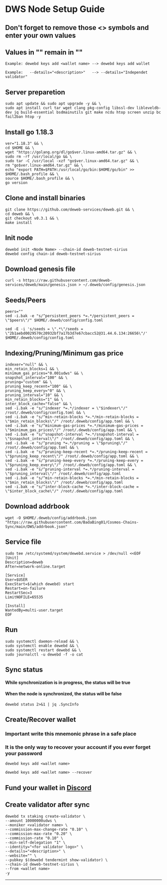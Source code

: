 # DWS Node Setup Guide

## Don't forget to remove those <> symbols and enter your own values
## Values in "" remain in ""
```
Example: dewebd keys add <wallet name> --> dewebd keys add wallet

Example:   --details="<description>"   --> --details="Independet validator"
```

## Server preparetion
```
sudo apt update && sudo apt upgrade -y && \
sudo apt install curl tar wget clang pkg-config libssl-dev libleveldb-dev jq build-essential bsdmainutils git make ncdu htop screen unzip bc fail2ban htop -y
```
## Install go 1.18.3
```
ver="1.18.3" && \
cd $HOME && \
wget "https://golang.org/dl/go$ver.linux-amd64.tar.gz" && \
sudo rm -rf /usr/local/go && \
sudo tar -C /usr/local -xzf "go$ver.linux-amd64.tar.gz" && \
rm "go$ver.linux-amd64.tar.gz" && \
echo "export PATH=$PATH:/usr/local/go/bin:$HOME/go/bin" >> $HOME/.bash_profile && \
source $HOME/.bash_profile && \
go version
```
## Clone and install binaries
```
git clone https://github.com/deweb-services/deweb.git && \
cd deweb && \
git checkout v0.3.1 && \
make install
```
## Init node
```
dewebd init <Node Name> --chain-id deweb-testnet-sirius
dewebd config chain-id deweb-testnet-sirius
```
## Download genesis file
```
curl -s https://raw.githubusercontent.com/deweb-services/deweb/main/genesis.json > ~/.deweb/config/genesis.json
```
## Seeds/Peers
```
peers=""
sed -i.bak -e "s/^persistent_peers *=.*/persistent_peers = \"$peers\"/" $HOME/.deweb/config/config.toml

sed -E -i 's/seeds = \".*\"/seeds = \"2b1aebd0029570c20932bf7a17b3d7e67cbacc52@31.44.6.134:26656\"/' $HOME/.deweb/config/config.toml
```
## Indexing/Pruning/Minimum gas price
```
indexer="null" && \
min_retain_blocks=1 && \
minimum_gas_prices="0.001udws" && \
snapshot_interval="100" && \
pruning="custom" && \
pruning_keep_recent="100" && \
pruning_keep_every="0" && \
pruning_interval="10" && \
min_retain_blocks="1" && \
inter_block_cache="false" && \
sed -i.bak -e "s/^indexer *=.*/indexer = \"$indexer\"/" /root/.deweb/config/config.toml && \
sed -i.bak -e "s/^min-retain-blocks *=.*/min-retain-blocks = \"$min_retain_blocks\"/" /root/.deweb/config/app.toml && \
sed -i.bak -e "s/^minimum-gas-prices *=.*/minimum-gas-prices = \"$minimum_gas_prices\"/" /root/.deweb/config/app.toml && \
sed -i.bak -e "s/^snapshot-interval *=.*/snapshot-interval = \"$snapshot_interval\"/" /root/.deweb/config/app.toml && \
sed -i.bak -e "s/^pruning *=.*/pruning = \"$pruning\"/" /root/.deweb/config/app.toml && \
sed -i.bak -e "s/^pruning-keep-recent *=.*/pruning-keep-recent = \"$pruning_keep_recent\"/" /root/.deweb/config/app.toml && \
sed -i.bak -e "s/^pruning-keep-every *=.*/pruning-keep-every = \"$pruning_keep_every\"/" /root/.deweb/config/app.toml && \
sed -i.bak -e "s/^pruning-interval *=.*/pruning-interval = \"$pruning_interval\"/" /root/.deweb/config/app.toml
sed -i.bak -e "s/^min-retain-blocks *=.*/min-retain-blocks = \"$min_retain_blocks\"/" /root/.deweb/config/app.toml
sed -i.bak -e "s/^inter-block-cache *=.*/inter-block-cache = \"$inter_block_cache\"/" /root/.deweb/config/app.toml
```
## Download addrbook
```
wget -O $HOME/.deweb/config/addrbook.json "https://raw.githubusercontent.com/BadaBing01/Cosmos-Chains-Sync/main/DWS/addrbook.json"
```
## Service file
```
sudo tee /etc/systemd/system/dewebd.service > /dev/null <<EOF
[Unit]
Description=deweb
After=network-online.target

[Service]
User=$USER
ExecStart=$(which dewebd) start
Restart=on-failure
RestartSec=3
LimitNOFILE=65535

[Install]
WantedBy=multi-user.target
EOF
```
## Run
```
sudo systemctl daemon-reload && \
sudo systemctl enable dewebd && \
sudo systemctl restart dewebd && \
sudo journalctl -u dewebd -f -o cat
```
## Sync status
#### While synchronization is in progress, the status will be true
#### When the node is synchronized, the status will be false
```
dewebd status 2>&1 | jq .SyncInfo
```
## Create/Recover wallet
### Important write this mnemonic phrase in a safe place
### It is the only way to recover your account if you ever forget your password
```
dewebd keys add <wallet name>

dewebd keys add <wallet name> --recover
```
## Fund your wallet in [Discord](https://discord.gg/NQwe4yxu)
## Create validator after sync
```
dewebd tx staking create-validator \
--amount 10000000udws \
--moniker <validator name> \
--commission-max-change-rate "0.10" \
--commission-max-rate "0.20" \
--commission-rate "0.10" \
--min-self-delegation "1" \
--identity="<for validator logo>" \
--details="<description>" \
--website="" \
--pubkey $(dewebd tendermint show-validator) \
--chain-id deweb-testnet-sirius \
--from <wallet name>
-y
```
___
